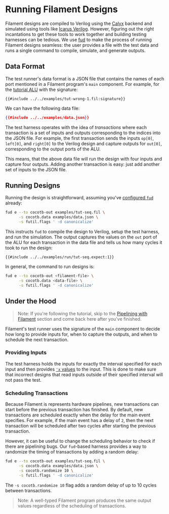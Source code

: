 # Running Filament Designs

Filament designs are compiled to Verilog using the [Calyx][] backend and simulated using tools like [Icarus Verilog][iverilog].
However, figuring out the right incantations to get these tools to work together and building testing harnesses can be tedious.
We use [fud][] to make the process of running Filament designs seamless: the user provides a file with the test data and runs a single command to compile, simulate, and generate outputs.

## Data Format

The test runner's data format is a JSON file that contains the names of each port mentioned in a Filament program's `main` component.
For example, for the [tutorial ALU][tut-alu] with the signature:
```
{{#include ../../examples/tut-wrong-1.fil:signature}}
```

We can have the following data file:
```json
{{#include ../../examples/data.json}}
```

The test harness operates with the idea of *transactions* where each transaction is a set of inputs and outputs corresponding to the indices into the JSON file.
For example, the first transaction sends the inputs `op[0]`, `left[0]`, and `right[0]` to the Verilog design and capture outputs for `out[0]`, corresponding to the output ports of the ALU.

This means, that the above data file will run the design with four inputs and capture four outputs. Adding another transaction is easy: just add another set of inputs to the JSON file.

## Running Designs

Running the design is straightforward, assuming you've [configured `fud`][fud-setup] already:
```sh
fud e --to cocotb-out examples/tut-seq.fil \
      -s cocotb.data examples/data.json \
      -s futil.flags ' -d canonicalize'
```

This instructs `fud` to compile the design to Verilog, setup the test harness, and run the simulation.
The output captures the values on the `out` port of the ALU for each transaction in the data file and tells us how many cycles it took to run the design:
```
{{#include ../../examples/run/tut-seq.expect:1}}
```

In general, the command to run designs is:
```sh
fud e --to cocotb-out <filament-file> \
      -s cocotb.data <data-file> \
      -s futil.flags ' -d canonicalize'
```

## Under the Hood

> Note: If you're following the tutorial, skip to the [Pipelining with Filament](./pipelining.md) section and come back here after you've finished.

Filament's test runner uses the signature of the `main` component to decide how long to provide inputs for, when to capture the outputs, and when to schedule the next transaction.

### Providing Inputs

The test harness holds the inputs for exactly the interval specified for each input and then provides [`'x` values][x-value] to the input.
This is done to make sure that incorrect designs that read inputs outside of their specified interval will not pass the test.

### Scheduling Transactions
Because Filament is represents hardware pipelines, new transactions can start before the previous transaction has finished.
By default, new transactions are scheduled exactly when the delay for the main event specifies.
For example, if the main event has a delay of `2`, then the next transaction will be scheduled after two cycles after starting the previous transaction.

However, it can be useful to change the scheduling behavior to check if there are pipelining bugs.
Our `fud`-based harness provides a way to randomize the timing of transactions by adding a random delay:
```sh
fud e --to cocotb-out examples/tut-seq.fil \
      -s cocotb.data examples/data.json \
      -s cocotb.randomize 10 \
      -s futil.flags ' -d canonicalize'
```

The `-s cocotb.randomize 10` flag adds a random delay of up to 10 cycles between transactions.

> Note: A well-typed Filament program produces the same output values regardless of the scheduling of transactions.

[calyx]: https://calyxir.org
[iverilog]: https://github.com/steveicarus/iverilog
[fud-setup]: http://localhost:3000/start.html#full-build
[fud]: https://docs.calyxir.org/fud/index.html
[tut-alu]: http://localhost:3000/lang/tutorial.html#building-an-arithmetic-logic-unit
[x-value]: https://stackoverflow.com/questions/69530556/what-exactly-do-x-and-z-values-represent-in-verilog